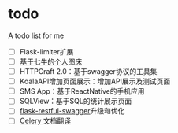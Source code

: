 # todo
A todo list for me

- [ ] Flask-limiter扩展
- [ ] [基于七牛的个人图床](http://koala.avosapps.com/tuchuang)
- [ ] HTTPCraft 2.0：基于swagger协议的工具集
- [ ] KoalaAPI增加页面展示：增加API展示及测试页面
- [ ] SMS App：基于ReactNative的手机应用
- [ ] SQLView：基于SQL的统计展示页面
- [ ] [flask-restful-swagger](https://github.com/rantav/flask-restful-swagger)升级和优化
- [ ] [Celery 文档翻译](https://github.com/ZhangBohan/celery-docs-cn)
